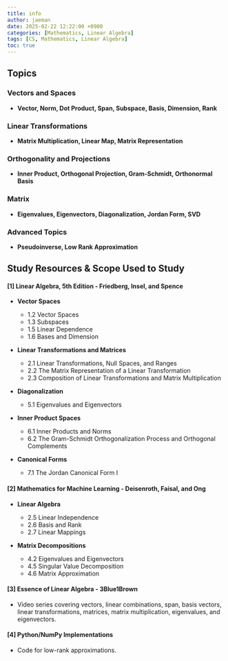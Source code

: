 ```yaml
---
title: info
author: jaeman
date: 2025-02-22 12:22:00 +0900
categories: [Mathematics, Linear Algebra]
tags: [CS, Mathematics, Linear Algebra]
toc: true
---
```


## Topics

### Vectors and Spaces

- **Vector, Norm, Dot Product, Span, Subspace, Basis, Dimension, Rank**

### Linear Transformations

- **Matrix Multiplication, Linear Map, Matrix Representation**

### Orthogonality and Projections

- **Inner Product, Orthogonal Projection, Gram-Schmidt, Orthonormal Basis**

### Matrix 

- **Eigenvalues, Eigenvectors, Diagonalization, Jordan Form, SVD**

### Advanced Topics

- **Pseudoinverse, Low Rank Approximation**

## Study Resources & Scope Used to Study

#### [1] Linear Algebra, 5th Edition - Friedberg, Insel, and Spence

- **Vector Spaces**
    - 1.2 Vector Spaces 
    - 1.3 Subspaces
    - 1.5 Linear Dependence
    - 1.6 Bases and Dimension
   
- **Linear Transformations and Matrices**
    - 2.1 Linear Transformations, Null Spaces, and Ranges
    - 2.2 The Matrix Representation of a Linear Transformation
    - 2.3 Composition of Linear Transformations and Matrix Multiplication
   
- **Diagonalization**
    - 5.1 Eigenvalues and Eigenvectors
   
- **Inner Product Spaces**
    - 6.1 Inner Products and Norms
    - 6.2 The Gram-Schmidt Orthogonalization Process and Orthogonal Complements
   
- **Canonical Forms**
    - 7.1 The Jordan Canonical Form I
   

#### [2] Mathematics for Machine Learning - Deisenroth, Faisal, and Ong

- **Linear Algebra**
    - 2.5 Linear Independence
    - 2.6 Basis and Rank
    - 2.7 Linear Mappings
   
- **Matrix Decompositions**
    - 4.2 Eigenvalues and Eigenvectors
    - 4.5 Singular Value Decomposition
    - 4.6 Matrix Approximation
#### [3] Essence of Linear Algebra - 3Blue1Brown

- Video series covering vectors, linear combinations, span, basis vectors, linear transformations, matrices, matrix multiplication, eigenvalues, and eigenvectors.
#### [4] Python/NumPy Implementations

- Code for low-rank approximations.

